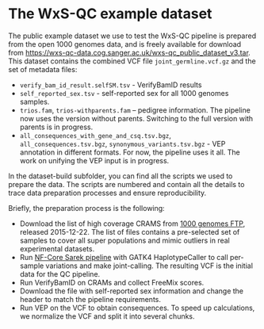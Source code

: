 # The WxS-QC example dataset
The public example dataset we use to test the WxS-QC pipeline is prepared from the open 1000 genomes data,
and is freely available for download from https://wxs-qc-data.cog.sanger.ac.uk/wxs-qc_public_dataset_v3.tar.
This dataset contains the combined VCF file `joint_germline.vcf.gz` and the set of metadata files:
* `verify_bam_id_result.selfSM.tsv` - VerifyBamID results
* `self_reported_sex.tsv` - self-reported sex for all 1000 genomes samples.
* `trios.fam`, `trios-withparents.fam` – pedigree information. The pipeline now uses the version without parents.
  Switching to the full version with parents is in progress.
* `all_consequences_with_gene_and_csq.tsv.bgz`, `all_consequences.tsv.bgz`, `synonymous_variants.tsv.bgz` -
  VEP annotation in different formats. For now, the pipeline uses it all. The work on unifying the VEP input is in progress.

In the dataset-build subfolder, you can find all the scripts we used to prepare the data.
The scripts are numbered and contain all the details to trace data preparation processes and ensure reproducibility.

Briefly, the preparation process is the following:
* Download the list of high coverage CRAMS from
  [1000 genomes FTP](https://ftp.1000genomes.ebi.ac.uk/vol1/ftp/data_collections/1000_genomes_project/data/),
  released 2015-12-22. The list of files contains a pre-selected set of samples to cover all super populations
  and mimic outliers in real experimental datasets.
* Run [NF-Core Sarek pipeline](https://github.com/nf-core/sarek) with GATK4 HaplotypeCaller
  to call per-sample variations and make joint-calling. The resulting VCF is the initial data for the QC pipeline.
* Run VerifyBamID on CRAMs and collect FreeMix scores.
* Download the file with self-reported sex information and change the header to match the pipeline requirements.
* Run VEP on the VCF to obtain consequences. To speed up calculations, we normalize the VCF and split it into several chunks.

